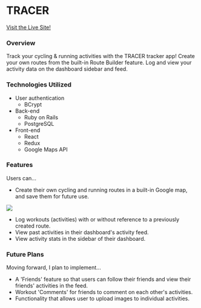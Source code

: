 # TRACER

[Visit the Live Site!](https://tracer-tracker.herokuapp.com/#/)

### Overview
Track your cycling & running activities with the TRACER tracker app! Create your own routes from the built-in Route Builder feature. Log and view your activity data on the dashboard sidebar and feed. 

### Technologies Utilized
* User authentication
  * BCrypt
* Back-end
  * Ruby on Rails
  * PostgreSQL
* Front-end
  * React
  * Redux
  * Google Maps API

### Features

Users can...
* Create their own cycling and running routes in a built-in Google map, and save them for future use.

![](https://s3.us-west-1.amazonaws.com/eho/route_builder.gif?response-content-disposition=inline&X-Amz-Security-Token=AgoGb3JpZ2luEAAaCXVzLXdlc3QtMSKAAiCtQbuLZNwxS5hNcqX5bFrXoAXtrmmWK2zqEcm32g%2FBHbE9YNqpVpZ%2F%2BK9h95YJvXtpCQju5G5kT4jkQuszPsxuLIQhyrtk4dmqb22NqBpQC9idnBTfs%2FP8HMN0OO1o6d%2FDgxj9FTt34IvXSBjuHqcaa00ufsOfrB5AkMMmdG8yXSQ%2FpddQH%2FDdbKoVr%2BK%2FviyuhwBFAw6%2B5CqahfZznIypoAb6pUG%2BXU%2FUQynSbRUBeRjow7bTZT%2BfD7u8SzEuPDItMVMzwb53GyFtphAfYO4X3zQWyntA5pnmNTuWh932hOa%2FpH2ixFXJ6vGs79Xtu1Fu5S7cXUdVD40RjXeJVlwq5AMIlv%2F%2F%2F%2F%2F%2F%2F%2F%2F%2FARAAGgwwMjgxMjAyMDc4OTQiDHDowvWDpfQEWrT08yq4AwRCDmgorNS7j6PtE2G5YNiYaHZISJn33hQPec0EezqEZgUeqTQCU17jdQkrTcev33dNV1fKMFJxEeCbUFl0uq5beFnZ%2BVU3m9MiFRLAj74M0l80dRPDVy1sy9wTxSVpvpaeuPQmdJneGx01TYLjdDAFSisYfkEU7XRgyy4NLA1LfZxIOH6s3SAgb0HMsPPnU5KktnFkWcfx7jEYOiRh46nYEGsNkbV5Cwk%2FFNddY%2FU3H9LReMFn7aQBf44ezfZe5FEJdiQMuQ9y%2BFFJkchUsf1r7FZi3trozpGqHUQ3xWTOVQb8dP1t2q2mSN8KJUhbkfaLX8q753l5lY3bFBSe2byIADZ9kDzRtUMZ%2FNtVJG%2Fl%2FWOjqIuU0G%2BShn14o%2Fpxn5SeMUzHSx%2FLzsbFSTcA9M4Uav0mPzdPTL6gx7w3PC87w1MdqWg%2Fpd6ONfqekrFaKQiS3V79AsWhTo3LgFnvBwOjMDNHMDkVAgO2aWOfe9jCuOkf8B5V11v65hlkOLgVqIv6BmOHf1%2FXY8%2B2UKFwvtZS9wwCzSupxETomJpATNiDop%2BCtu%2Ff%2FODXwl6vvo1T12woBDFemNOkMOi7kNkF&X-Amz-Algorithm=AWS4-HMAC-SHA256&X-Amz-Date=20180615T224628Z&X-Amz-SignedHeaders=host&X-Amz-Expires=300&X-Amz-Credential=ASIAINYKGCXUOJB2UH7Q%2F20180615%2Fus-west-1%2Fs3%2Faws4_request&X-Amz-Signature=10eab9e0fcd0816c71986fcac074b47fe5a19daa428798a53f6a1948b0f2cace)

* Log workouts (activities) with or without reference to a previously created route.
* View past activities in their dashboard's activity feed.
* View activity stats in the sidebar of their dashboard.

### Future Plans

Moving forward, I plan to implement...
* A 'Friends' feature so that users can follow their friends and view their friends' activities in the feed.
* Workout 'Comments' for friends to comment on each other's activities.
* Functionality that allows user to upload images to individual activities.
